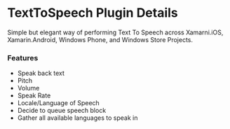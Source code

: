 # TextToSpeech Plugin Details

Simple but elegant way of performing Text To Speech across Xamarni.iOS, Xamarin.Android,  Windows Phone, and Windows Store Projects.

### Features
* Speak back text
* Pitch
* Volume
* Speak Rate
* Locale/Language of Speech
* Decide to queue speech block
* Gather all available languages to speak in